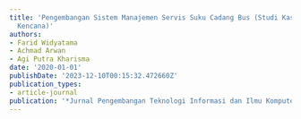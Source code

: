 ```yaml
---
title: 'Pengembangan Sistem Manajemen Servis Suku Cadang Bus (Studi Kasus: PT. Pahala
  Kencana)'
authors:
- Farid Widyatama
- Achmad Arwan
- Agi Putra Kharisma
date: '2020-01-01'
publishDate: '2023-12-10T00:15:32.472660Z'
publication_types:
- article-journal
publication: '*Jurnal Pengembangan Teknologi Informasi dan Ilmu Komputer*'
---
```

